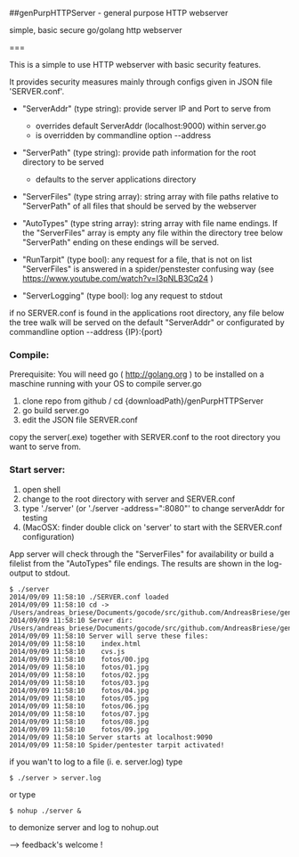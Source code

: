 ##genPurpHTTPServer - general purpose HTTP webserver

simple, basic secure go/golang http webserver 

===

This is a simple to use HTTP webserver with basic security features. 

It provides security measures mainly through configs given in JSON file 'SERVER.conf'.

- "ServerAddr" (type string): provide server IP and Port to serve from

  + overrides default ServerAddr (localhost:9000) within server.go
  + is overridden by commandline option --address

- "ServerPath" (type string): provide path information for the root directory to be served
  
  + defaults to the server applications directory
  
- "ServerFiles" (type string array): string array with file paths relative to "ServerPath" of all files that should be served by the webserver 

- "AutoTypes" (type string array): string array with file name endings. If the "ServerFiles" array is empty any file within the directory tree below "ServerPath" ending on these endings will be served.

- "RunTarpit" (type bool): any request for a file, that is not on list "ServerFiles" is answered in a spider/penstester confusing way (see https://www.youtube.com/watch?v=I3pNLB3Cq24 )

- "ServerLogging" (type bool): log any request to stdout

if no SERVER.conf is found in the applications root directory, any file below the tree walk will be served on the default "ServerAddr" or configurated by commandline option --address {IP}:{port}

### Compile:

Prerequisite:
You will need go ( http://golang.org ) to be installed on a maschine running with your OS to compile server.go

  1. clone repo from github / cd {downloadPath}/genPurpHTTPServer
  2. go build server.go
  3. edit the JSON file SERVER.conf 
  
copy the server(.exe) together with SERVER.conf to the root directory you want to serve from. 
   
### Start server:

1. open shell
2. change to the root directory with server and SERVER.conf
3. type './server' (or './server -address=":8080"' to change serverAddr for testing
4. (MacOSX: finder double click on 'server' to start with the SERVER.conf configuration)

App server will check through the "ServerFiles" for availability or build a filelist from the "AutoTypes" file endings. The results are shown in the log-output to stdout. 
    
    $ ./server
    2014/09/09 11:58:10 ./SERVER.conf loaded
    2014/09/09 11:58:10 cd -> /Users/andreas_briese/Documents/gocode/src/github.com/AndreasBriese/genPurpHTTPServer/example/
    2014/09/09 11:58:10 Server dir: /Users/andreas_briese/Documents/gocode/src/github.com/AndreasBriese/genPurpHTTPServer/example
    2014/09/09 11:58:10 Server will serve these files:
    2014/09/09 11:58:10    index.html
    2014/09/09 11:58:10    cvs.js
    2014/09/09 11:58:10    fotos/00.jpg
    2014/09/09 11:58:10    fotos/01.jpg
    2014/09/09 11:58:10    fotos/02.jpg
    2014/09/09 11:58:10    fotos/03.jpg
    2014/09/09 11:58:10    fotos/04.jpg
    2014/09/09 11:58:10    fotos/05.jpg
    2014/09/09 11:58:10    fotos/06.jpg
    2014/09/09 11:58:10    fotos/07.jpg
    2014/09/09 11:58:10    fotos/08.jpg
    2014/09/09 11:58:10    fotos/09.jpg
    2014/09/09 11:58:10 Server starts at localhost:9090
    2014/09/09 11:58:10 Spider/pentester tarpit activated!


if you wan't to log to a file (i. e. server.log) type 
  
    $ ./server > server.log
    
or type 
  
    $ nohup ./server &

to demonize server and log to nohup.out

--> feedback's welcome !
